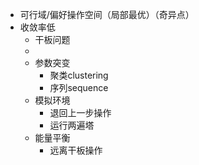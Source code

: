 - 可行域/偏好操作空间（局部最优）（奇异点）
- 收敛率低
	- 干板问题
	-
	- 参数突变
		- 聚类clustering
		- 序列sequence
	- 模拟环境
		- 退回上一步操作
		- 运行两遍塔
	- 能量平衡
		- 远离干板操作